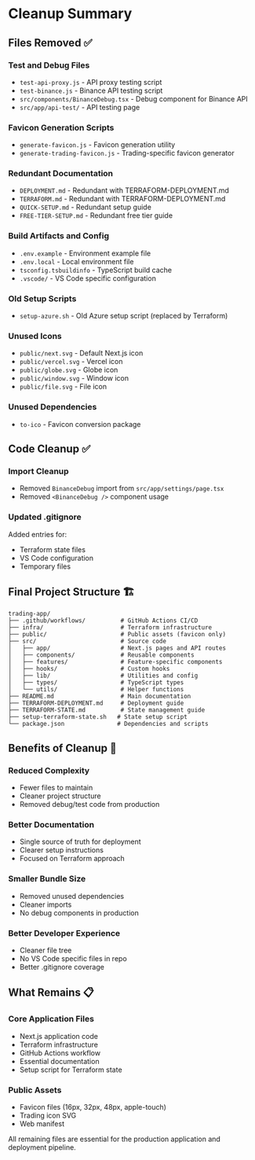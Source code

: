 # Cleanup Summary

## Files Removed ✅

### Test and Debug Files
- `test-api-proxy.js` - API proxy testing script
- `test-binance.js` - Binance API testing script  
- `src/components/BinanceDebug.tsx` - Debug component for Binance API
- `src/app/api-test/` - API testing page

### Favicon Generation Scripts
- `generate-favicon.js` - Favicon generation utility
- `generate-trading-favicon.js` - Trading-specific favicon generator

### Redundant Documentation
- `DEPLOYMENT.md` - Redundant with TERRAFORM-DEPLOYMENT.md
- `TERRAFORM.md` - Redundant with TERRAFORM-DEPLOYMENT.md
- `QUICK-SETUP.md` - Redundant setup guide
- `FREE-TIER-SETUP.md` - Redundant free tier guide

### Build Artifacts and Config
- `.env.example` - Environment example file
- `.env.local` - Local environment file
- `tsconfig.tsbuildinfo` - TypeScript build cache
- `.vscode/` - VS Code specific configuration

### Old Setup Scripts
- `setup-azure.sh` - Old Azure setup script (replaced by Terraform)

### Unused Icons
- `public/next.svg` - Default Next.js icon
- `public/vercel.svg` - Vercel icon
- `public/globe.svg` - Globe icon
- `public/window.svg` - Window icon
- `public/file.svg` - File icon

### Unused Dependencies
- `to-ico` - Favicon conversion package

## Code Cleanup ✅

### Import Cleanup
- Removed `BinanceDebug` import from `src/app/settings/page.tsx`
- Removed `<BinanceDebug />` component usage

### Updated .gitignore
Added entries for:
- Terraform state files
- VS Code configuration
- Temporary files

## Final Project Structure 🏗️

```
trading-app/
├── .github/workflows/          # GitHub Actions CI/CD
├── infra/                      # Terraform infrastructure
├── public/                     # Public assets (favicon only)
├── src/                        # Source code
│   ├── app/                    # Next.js pages and API routes
│   ├── components/             # Reusable components
│   ├── features/               # Feature-specific components
│   ├── hooks/                  # Custom hooks
│   ├── lib/                    # Utilities and config
│   ├── types/                  # TypeScript types
│   └── utils/                  # Helper functions
├── README.md                   # Main documentation
├── TERRAFORM-DEPLOYMENT.md     # Deployment guide
├── TERRAFORM-STATE.md          # State management guide
├── setup-terraform-state.sh   # State setup script
└── package.json               # Dependencies and scripts
```

## Benefits of Cleanup 🎯

### Reduced Complexity
- Fewer files to maintain
- Cleaner project structure
- Removed debug/test code from production

### Better Documentation
- Single source of truth for deployment
- Clearer setup instructions
- Focused on Terraform approach

### Smaller Bundle Size
- Removed unused dependencies
- Cleaner imports
- No debug components in production

### Better Developer Experience
- Cleaner file tree
- No VS Code specific files in repo
- Better .gitignore coverage

## What Remains 📋

### Core Application Files
- Next.js application code
- Terraform infrastructure
- GitHub Actions workflow
- Essential documentation
- Setup script for Terraform state

### Public Assets
- Favicon files (16px, 32px, 48px, apple-touch)
- Trading icon SVG
- Web manifest

All remaining files are essential for the production application and deployment pipeline.
